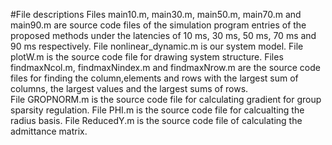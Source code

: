 #File descriptions
Files main10.m, main30.m, main50.m, main70.m and main90.m are source code files of the simulation program entries of the proposed methods under the latencies of  10 ms, 30 ms, 50 ms, 70 ms and 90 ms respectively.
File nonlinear_dynamic.m is our system model.
File plotW.m is the source code file for drawing system structure.
Files findmaxNcol.m, findmaxNindex.m and findmaxNrow.m are the source code files for finding the column,elements and rows with the largest sum of columns, the largest values and the largest sums of rows.  
File GROPNORM.m is the source code file for calculating gradient for group sparsity regulation.
File PHI.m is the source code file for calcualting the radius basis.
File ReducedY.m is the source code file of calculating the admittance matrix.


